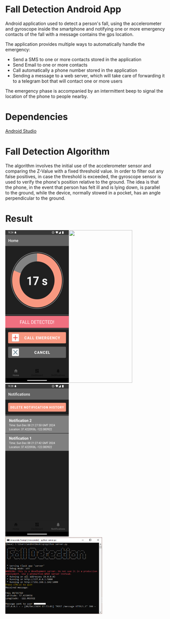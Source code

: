 # Fall Detection Android App
Android application used to detect a person's fall, using the accelerometer and gyroscope inside the smartphone and notifying one or more emergency contacts of the fall with a message contains the gps location.

The application provides multiple ways to automatically handle the emergency:
* Send a SMS to one or more contacts stored in the application
* Send Email to one or more contacts
* Call automatically a phone number stored in the application
* Sending a message to a web server, which will take care of forwarding it to a telegram bot that will contact one or more users

The emergency phase is accompanied by an intermittent beep to signal the location of the phone to people nearby.

# Dependencies
[Android Studio](https://developer.android.com/)

# Fall Detection Algorithm
The algorithm involves the initial use of the accelerometer sensor and comparing the Z-Value with a fixed threshold value.
In order to filter out any false positives, in case the threshold is exceeded, the gyroscope sensor is used to verify the phone's position relative to the ground.
The idea is that the phone, in the event that person has felt ill and is lying down, is parallel to the ground, while the device, normally stowed in a pocket, has an angle perpendicular to the ground.

# Result
<img src="https://github.com/AndreaFilippini/fall-detection-android-app/blob/main/images/home.png" width="200" height="480"><img src="https://github.com/AndreaFilippini/fall-detection-android-app/blob/main/images/dashboard.gif" width="200" height="480"><img src="https://github.com/AndreaFilippini/fall-detection-android-app/blob/main/images/notification.png" width="200" height="480"><img src="https://github.com/AndreaFilippini/fall-detection-android-app/blob/main/images/web_server.png" width="305" height="240">
